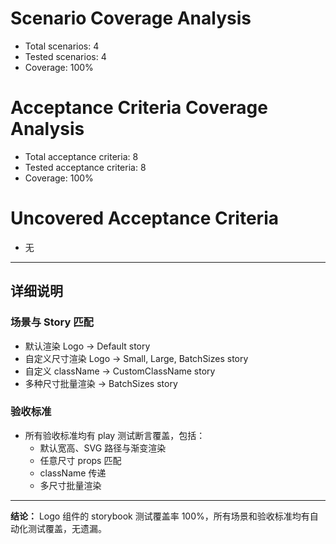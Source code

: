 # Scenario Coverage Analysis
- Total scenarios: 4
- Tested scenarios: 4
- Coverage: 100%

# Acceptance Criteria Coverage Analysis
- Total acceptance criteria: 8
- Tested acceptance criteria: 8
- Coverage: 100%

# Uncovered Acceptance Criteria
- 无

---

## 详细说明

### 场景与 Story 匹配
- 默认渲染 Logo → Default story
- 自定义尺寸渲染 Logo → Small, Large, BatchSizes story
- 自定义 className → CustomClassName story
- 多种尺寸批量渲染 → BatchSizes story

### 验收标准
- 所有验收标准均有 play 测试断言覆盖，包括：
  - 默认宽高、SVG 路径与渐变渲染
  - 任意尺寸 props 匹配
  - className 传递
  - 多尺寸批量渲染

---

**结论：**
Logo 组件的 storybook 测试覆盖率 100%，所有场景和验收标准均有自动化测试覆盖，无遗漏。